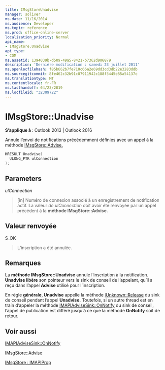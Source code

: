 ```yaml
---
title: IMsgStoreUnadvise
manager: soliver
ms.date: 11/16/2014
ms.audience: Developer
ms.topic: reference
ms.prod: office-online-server
localization_priority: Normal
api_name:
- IMsgStore.Unadvise
api_type:
- COM
ms.assetid: 1394039b-d509-49a5-8421-b7362d906879
description: 'Derniére modification : samedi 23 juillet 2011'
ms.openlocfilehash: f85b662b7fe710c66a2e69dd3cd3db22e3283ddb
ms.sourcegitcommit: 8fe462c32b91c87911942c188f3445e85a54137c
ms.translationtype: MT
ms.contentlocale: fr-FR
ms.lasthandoff: 04/23/2019
ms.locfileid: "32309722"
---
```

# <a name="imsgstoreunadvise"></a>IMsgStore::Unadvise

  
  
**S’applique à** : Outlook 2013 | Outlook 2016 
  
Annule l’envoi de notifications précédemment définies avec un appel à la méthode [IMsgStore::Advise.](imsgstore-advise.md) 
  
```cpp
HRESULT Unadvise(
  ULONG_PTR ulConnection
);
```

## <a name="parameters"></a>Parameters

 _ulConnection_
  
> [in] Numéro de connexion associé à un enregistrement de notification actif. La valeur _de ulConnection_ doit avoir été renvoyée par un appel précédent à la **méthode IMsgStore::Advise.** 
    
## <a name="return-value"></a>Valeur renvoyée

S_OK 
  
> L’inscription a été annulée.
    
## <a name="remarks"></a>Remarques

La **méthode IMsgStore::Unadvise** annule l’inscription à la notification. **Unadvise libère** son pointeur vers le sink de conseil de l’appelant, qu’il a reçu dans l’appel **Advise** utilisé pour l’inscription. 
  
En règle **générale, Unadvise** appelle la méthode [IUnknown::Release](https://msdn.microsoft.com/library/ms682317%28v=VS.85%29.aspx) du sink de conseil pendant l’appel **Unadvise.** Toutefois, si un autre thread est en train d’appeler la méthode [IMAPIAdviseSink::OnNotify](imapiadvisesink-onnotify.md) du sink de conseil, l’appel de publication est différé jusqu’à ce que la méthode **OnNotify** soit de retour.  
  
## <a name="see-also"></a>Voir aussi



[IMAPIAdviseSink::OnNotify](imapiadvisesink-onnotify.md)
  
[IMsgStore::Advise](imsgstore-advise.md)
  
[IMsgStore : IMAPIProp](imsgstoreimapiprop.md)

